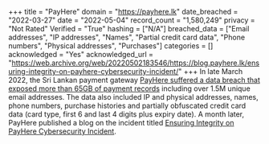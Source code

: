 +++
title = "PayHere"
domain = "https://payhere.lk"
date_breached = "2022-03-27"
date = "2022-05-04"
record_count = "1,580,249"
privacy = "Not Rated"
Verified = "True"
hashing = ["N/A"]
breached_data = ["Email addresses", "IP addresses", "Names", "Partial credit card data", "Phone numbers", "Physical addresses", "Purchases"]
categories = []
acknowledged = "Yes"
acknowledged_url = "https://web.archive.org/web/20220502183546/https://blog.payhere.lk/ensuring-integrity-on-payhere-cybersecurity-incident/"
+++
In late March 2022, the Sri Lankan payment gateway <a href="https://www.yoshlk.me/technicity/payhere-hack/" target="_blank" rel="noopener">PayHere suffered a data breach that exposed more than 65GB of payment records</a> including over 1.5M unique email addresses. The data also included IP and physical addresses, names, phone numbers, purchase histories and partially obfuscated credit card data (card type, first 6 and last 4 digits plus expiry date). A month later, PayHere published a blog on the incident titled <a href="https://blog.payhere.lk/ensuring-integrity-on-payhere-cybersecurity-incident/" target="_blank" rel="noopener">Ensuring Integrity on PayHere Cybersecurity Incident</a>.